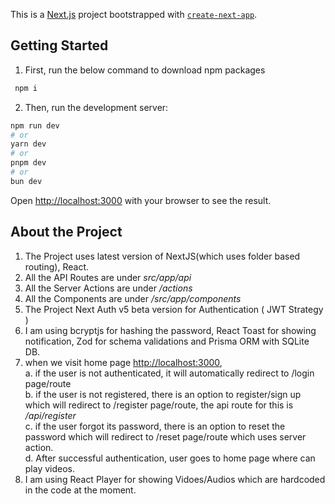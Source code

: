 This is a [Next.js](https://nextjs.org) project bootstrapped with [`create-next-app`](https://nextjs.org/docs/app/api-reference/cli/create-next-app).

## Getting Started

1. First, run the below command to download npm packages

```bash
 npm i
```

2. Then, run the development server:

```bash
npm run dev
# or
yarn dev
# or
pnpm dev
# or
bun dev
```

Open [http://localhost:3000](http://localhost:3000) with your browser to see the result.

## About the Project

1. The Project uses latest version of NextJS(which uses folder based routing), React.
2. All the API Routes are under _src/app/api_
3. All the Server Actions are under _/actions_
4. All the Components are under _/src/app/components_
5. The Project Next Auth v5 beta version for Authentication ( JWT Strategy )
6. I am using bcryptjs for hashing the password, React Toast for showing notification, Zod for schema validations and Prisma ORM with SQLite DB.
7. when we visit home page [http://localhost:3000](http://localhost:3000), <br/>
   a. if the user is not authenticated, it will automatically redirect to /login page/route <br/>
   b. if the user is not registered, there is an option to register/sign up which will redirect to /register page/route, the api route for this is _/api/register_ <br/>
   c. if the user forgot its password, there is an option to reset the password which will redirect to /reset page/route which uses server action. <br/>
   d. After successful authentication, user goes to home page where can play videos. <br/>
8. I am using React Player for showing Vidoes/Audios which are hardcoded in the code at the moment.
